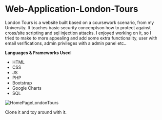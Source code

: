# Web-Application-London-Tours
London Tours is a website built based on a coursework scenario, from my University.
It teaches basic security concenptson how to protect against cross/site scripting and sql injection attacks. 
I enjoyed working on it, so I tried to make to more appealing and add some extra functionality, user with email verifications, admin privileges with a admin panel etc..


<b>Languages & Frameworks Used </b>
<ul>
  <li>HTML</li>
  <li>CSS</li>
  <li>JS</li>
  <li>PHP</li>
  <li>Bootstrap</li>
  <li>Google Charts </li>
  <li>SQL</li>
</ul>


![HomePageLondonTours](https://i.ibb.co/sHfxXYZ/Picture-1.png)

Clone it and toy around with it.
